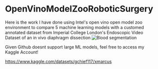 # OpenVinoModelZooRoboticSurgery
Here is the work I have done using Intel's open vino open model zoo environment to compare 5 machine learning models with a customed annotated dataset from Imperial College London's Endoscopic Video Dataset of an in vivo diaphragm dissection
![Blood segmentation](https://user-images.githubusercontent.com/52630999/179314042-78467ee0-c889-4d29-93fe-582fae3e953b.PNG)


Given Github doesnt support large ML models, feel free to access my Kaggle Account!

https://www.kaggle.com/datasets/gchief117/xmarcus
